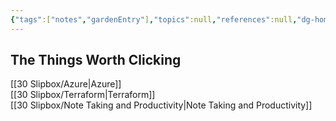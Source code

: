 ```yaml
---
{"tags":["notes","gardenEntry"],"topics":null,"references":null,"dg-home":true,"created":"2024-05-03","dg-publish":true,"dg-path":"Digital Garden Home.md","permalink":"/digital-garden-home/","dgPassFrontmatter":true}
---
```



## The Things Worth Clicking

[[30 Slipbox/Azure\|Azure]]  
[[30 Slipbox/Terraform\|Terraform]]  
[[30 Slipbox/Note Taking and Productivity\|Note Taking and Productivity]]
